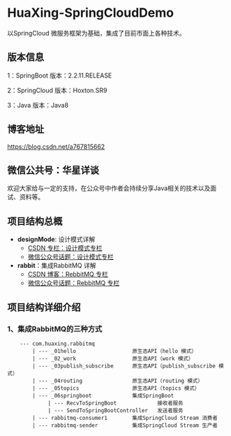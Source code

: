 # HuaXing-SpringCloudDemo
以SpringCloud 微服务框架为基础，集成了目前市面上各种技术。
## 版本信息
1：SpringBoot  版本：2.2.11.RELEASE

2：SpringCloud 版本：Hoxton.SR9

3：Java        版本：Java8
## 博客地址
https://blog.csdn.net/a767815662
## 微信公共号：华星详谈
欢迎大家给与一定的支持，在公众号中作者会持续分享Java相关的技术以及面试、资料等。

## 项目结构总概
- **designMode**: 设计模式详解
    - [CSDN 专栏：设计模式专栏](https://blog.csdn.net/a767815662/category_10805596.html)
    - [微信公众号话题：设计模式专栏](https://mp.weixin.qq.com/mp/appmsgalbum?__biz=MzI0MTY3Mjg5MQ==&action=getalbum&album_id=1744352120289443849&scene=173&subscene=93&sessionid=1613563868&enterid=1613563871&from_msgid=2247484091&from_itemidx=1&count=3#wechat_redirect)
- **rabbit**：集成RabbitMQ 详解
    - [CSDN 博客：RebbitMQ 专栏](https://blog.csdn.net/a767815662/category_10598332.html)
    - [微信公众号话题：RebbitMQ 专栏](https://mp.weixin.qq.com/mp/appmsgalbum?__biz=MzI0MTY3Mjg5MQ==&action=getalbum&album_id=1616774164550336516&scene=126#wechat_redirect)

## 项目结构详细介绍
### 1、集成RabbitMQ的三种方式
        --- com.huaxing.rabbitmq
            | --- _01hello                  原生态API（hello 模式）
            | --- _02_work                  原生态API（work 模式）
            | --- _03publish_subscribe      原生态API（publish_subscribe 模式）
            | --- _04routing                原生态API（routing 模式）
            | --- _05topics                 原生态API（topics 模式） 
            | --- _06springboot             集成SpringBoot
                 | --- RecvToSpringBoot             接收者服务
                 | --- SendToSpringBootController   发送者服务
            | --- rabbitmq-consumer1        集成SpringCloud Stream 消费者
            | --- rabbitmq-sender           集成SpringCloud Stream 生产者